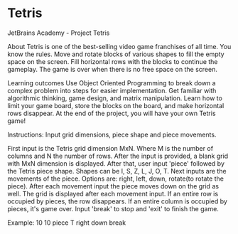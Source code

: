 # Tetris
JetBrains Academy - Project Tetris

About
Tetris is one of the best-selling video game franchises of all time. You know the rules. Move and rotate blocks of various shapes to fill the empty space on the screen. 
Fill horizontal rows with the blocks to continue the gameplay. The game is over when there is no free space on the screen.

Learning outcomes
Use Object Oriented Programming to break down a complex problem into steps for easier implementation. 
Get familiar with algorithmic thinking, game design, and matrix manipulation. 
Learn how to limit your game board, store the blocks on the board, and make horizontal rows disappear. At the end of the project, you will have your own Tetris game!

Instructions:
Input grid dimensions, piece shape and piece movements.

First input is the Tetris grid dimension MxN. Where M is the number of columns and N the number of rows. After the
input is provided, a blank grid with MxN dimension is displayed.
After that, user input 'piece' followed by the Tetris piece shape. Shapes can be I, S, Z, L, J, O, T.
Next inputs are the movements of the piece. Options are: right, left, down, rotate(to rotate the piece). After each
movement input the piece moves down on the grid as well. The grid is displayed after each movement input.
If an entire row is occupied by pieces, the row disappears.
If an entire column is occupied by pieces, it's game over.
Input 'break' to stop and 'exit' to finish the game.

Example:
10 10
piece
T
right
down
break
